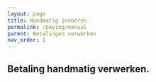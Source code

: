 ```yaml
---
layout: page
title: Handmatig invoeren
permalink: /paying/manual
parent: Betalingen verwerken
nav_order: 1
---
```


## Betaling handmatig verwerken.

